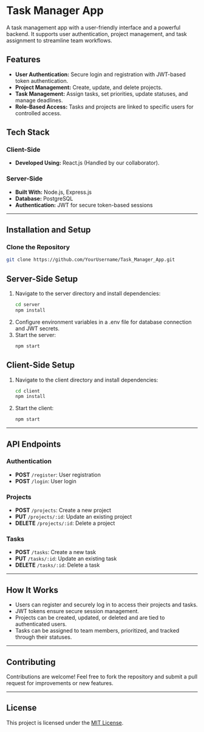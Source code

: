 # Task Manager App

A task management app with a user-friendly interface and a powerful backend. It supports user authentication, project management, and task assignment to streamline team workflows.

## Features
- **User Authentication:** Secure login and registration with JWT-based token authentication.
- **Project Management:** Create, update, and delete projects.
- **Task Management:** Assign tasks, set priorities, update statuses, and manage deadlines.
- **Role-Based Access:** Tasks and projects are linked to specific users for controlled access.

## Tech Stack

### Client-Side
- **Developed Using:** React.js (Handled by our collaborator).

### Server-Side
- **Built With:** Node.js, Express.js
- **Database:** PostgreSQL
- **Authentication:** JWT for secure token-based sessions

---

## Installation and Setup

### Clone the Repository
```bash
git clone https://github.com/YourUsername/Task_Manager_App.git
```
## Server-Side Setup

1. Navigate to the server directory and install dependencies:
   ```bash
   cd server
   npm install
   ```
2. Configure environment variables in a .env file for database connection and JWT secrets.
3. Start the server:
    ```bash
   npm start
   ```
## Client-Side Setup
1. Navigate to the client directory and install dependencies:
    ```bash
   cd client
   npm install
   ```
2. Start the client:
    ```bash
   npm start
   ```
---

## API Endpoints

### Authentication
- **POST** `/register`: User registration
- **POST** `/login`: User login

### Projects
- **POST** `/projects`: Create a new project
- **PUT** `/projects/:id`: Update an existing project
- **DELETE** `/projects/:id`: Delete a project

### Tasks
- **POST** `/tasks`: Create a new task
- **PUT** `/tasks/:id`: Update an existing task
- **DELETE** `/tasks/:id`: Delete a task

---

## How It Works
- Users can register and securely log in to access their projects and tasks.
- JWT tokens ensure secure session management.
- Projects can be created, updated, or deleted and are tied to authenticated users.
- Tasks can be assigned to team members, prioritized, and tracked through their statuses.

---

## Contributing
Contributions are welcome! Feel free to fork the repository and submit a pull request for improvements or new features.

---

## License
This project is licensed under the [MIT License](LICENSE).

